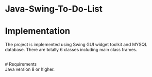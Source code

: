 # Java-Swing-To-Do-List<br />
# Implementation<br />
The project is implemented using Swing GUI widget toolkit and MYSQL database. There are totally 6 classes including main class frames.

<br />
# Requirements<br />
Java version 8 or higher.
